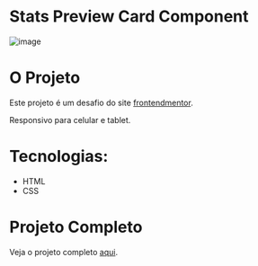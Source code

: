 # Stats Preview Card Component
![image](https://github.com/user-attachments/assets/89c02a8f-2241-42ce-b79c-454c8fdada83)


# O Projeto

Este projeto é um desafio do site [frontendmentor](https://www.frontendmentor.io/).

Responsivo para celular e tablet.

# Tecnologias:
- HTML
- CSS

# Projeto Completo
Veja o projeto completo [aqui](https://gleyssonnunes.github.io/stats-preview-card-component/).
